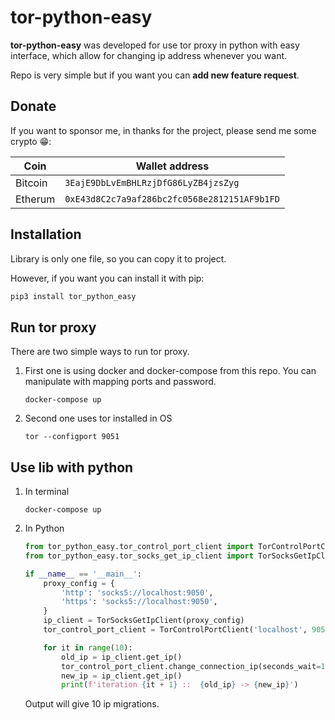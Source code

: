 # tor-python-easy

**tor-python-easy** was developed for use tor proxy in python with easy interface, which allow for
changing ip address whenever you want.

Repo is very simple but if you want you can **add new feature request**.

## Donate

If you want to sponsor me, in thanks for the project, please send me some crypto 😁:

|Coin|Wallet address|
|---|---|
|Bitcoin|`3EajE9DbLvEmBHLRzjDfG86LyZB4jzsZyg`|
|Etherum|`0xE43d8C2c7a9af286bc2fc0568e2812151AF9b1FD`|

## Installation

Library is only one file, so you can copy it to project.

However, if you want you can install it with pip:

```bash
pip3 install tor_python_easy
```

## Run tor proxy

There are two simple ways to run tor proxy.

1. First one is using docker and docker-compose from this repo. You can manipulate with mapping
   ports and password.
   ```shell
   docker-compose up
   ```
2. Second one uses tor installed in OS
   ```shell
   tor --configport 9051 
   ```

## Use lib with python

1. In terminal
   ```shell
   docker-compose up
   ```
2. In Python
   ```python
   from tor_python_easy.tor_control_port_client import TorControlPortClient
   from tor_python_easy.tor_socks_get_ip_client import TorSocksGetIpClient
   
   if __name__ == '__main__':
       proxy_config = {
           'http': 'socks5://localhost:9050',
           'https': 'socks5://localhost:9050',
       }
       ip_client = TorSocksGetIpClient(proxy_config)
       tor_control_port_client = TorControlPortClient('localhost', 9051, 'test1234')
   
       for it in range(10):
           old_ip = ip_client.get_ip()
           tor_control_port_client.change_connection_ip(seconds_wait=10)
           new_ip = ip_client.get_ip()
           print(f'iteration {it + 1} ::  {old_ip} -> {new_ip}')
   ```
   
   Output will give 10 ip migrations.